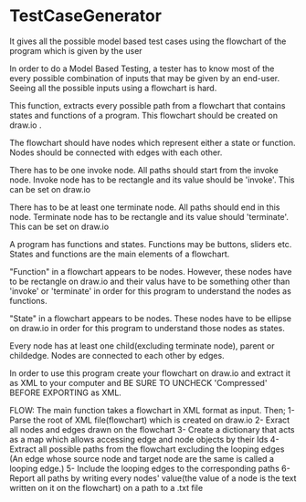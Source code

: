 # TestCaseGenerator
It gives all the possible model based test cases using the flowchart of the program which is given by the user



In order to do a Model Based Testing, a tester has to know most of the every possible combination 
of inputs that may be given by an end-user. Seeing all the possible inputs using a flowchart is 
hard.

This function, extracts every possible path from a flowchart that contains states and functions 
of a program. This flowchart should be created on draw.io . 

The flowchart should have nodes which represent either a state or function. Nodes should be 
connected with edges with each other.

There has to be one invoke node. All paths should start from the invoke node. Invoke node has to be
rectangle and its value should be 'invoke'. This can be set on draw.io
 
There has to be at least one terminate node. All paths should end in this node. Terminate node has 
to be rectangle and its value should 'terminate'. This can be set on draw.io

A program has functions and states. Functions may be buttons, sliders etc. States and functions are
the main elements of a flowchart.

"Function" in a flowchart appears to be nodes. However, these nodes have to be rectangle on draw.io
and their valus have to be something other than 'invoke' or 'terminate' in order for this program 
to understand the nodes as functions.

"State" in a flowchart appears to be nodes. These nodes have to be ellipse on draw.io
in order for this program to understand those nodes as states.

Every node has at least one child(excluding terminate node), parent or childedge. 
Nodes are connected to each other by edges.

In order to use this program create your flowchart on draw.io and extract it as XML to your computer
and BE SURE TO UNCHECK 'Compressed' BEFORE EXPORTING as XML.

FLOW:
    The main function takes a flowchart in XML format as input.
    Then;
    1- Parse the root of XML file(flowchart) which is created on draw.io 
    2- Exract all nodes and edges drawn on the flowchart
    3- Create a dictionary that acts as a map which allows accessing edge and node objects
        by their Ids
    4- Extract all possible paths from the flowchart excluding the looping edges
    (An edge whose source node and target node are the same is called a looping edge.)
    5- Include the looping edges to the corresponding paths
    6- Report all paths by writing every nodes' value(the value of a node is the text 
    written on it on the flowchart) on a path 
    to a .txt file
